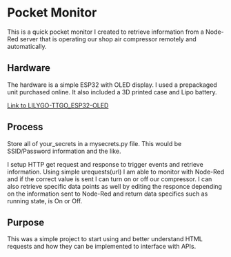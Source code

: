 # Pocket Monitor

This is a quick pocket monitor I created to retrieve information from a Node-Red server that is operating our shop air compressor remotely and automatically.

## Hardware

The hardware is a simple ESP32 with OLED display.  I used a prepackaged unit purchased online.  It also included a 3D printed case and Lipo battery.

[Link to LILYGO-TTGO_ESP32-OLED](https://www.banggood.com/LILYGO-TTGO-4M-Bytes-32M-bit-Pro-ESP32-OLED-V2_0-WiFi-Module-p-1270552.html?cur_warehouse=CN&rmmds=search)

## Process

Store all of your_secrets in a mysecrets.py file.  This would be SSID/Password information and the like.

I setup HTTP get request and response to trigger events and retrieve information. Using simple urequests(url) I am able to monitor with Node-Red and if the correct value is sent I can turn on or off our compressor.  I can also retrieve specific data points as well by editing the responce depending on the information sent to Node-Red and return data specifics such as running state, is On or Off.

## Purpose

This was a simple project to start using and better understand HTML requests and how they can be implemented to interface with APIs.